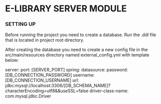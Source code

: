 # E-LIBRARY SERVER MODULE

### SETTING UP
Before running the project you need to create a database. Run the .ddl file that is located in project root directory.

After creating the database you need to create a new config file in the src/main/resources directory named
external_config.yml with template below:

server:
    port: [SERVER_PORT]
spring:
    datasource:
        password: [DB_CONNECTION_PASSWORD]
        username: [DB_CONNECTION_USERNAME]
        url: jdbc:mysql://localhost:3306/[DB_SCHEMA_NAME]?characterEncoding=utf8&&useSSL=false
        driver-class-name: com.mysql.jdbc.Driver

